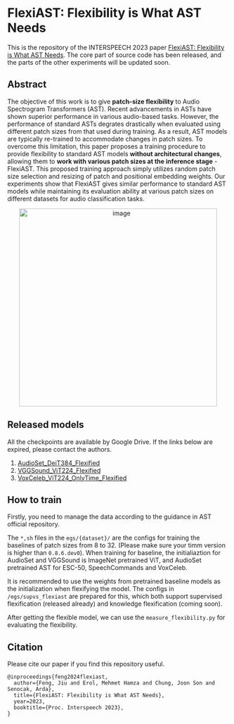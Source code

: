 # FlexiAST: Flexibility is What AST Needs
This is the repository of the INTERSPEECH 2023 paper [FlexiAST: Flexibility is What AST Needs](https://arxiv.org/abs/2307.09286).
The core part of source code has been released, and the parts of the other experiments will be updated soon.

## Abstract
The objective of this work is to give **patch-size flexibility** to Audio Spectrogram Transformers (AST). Recent advancements in ASTs have shown superior performance in various audio-based tasks. However, the performance of standard ASTs degrates drastically when evaluated using different patch sizes from that used during training. As a result, AST models are typically re-trained to accommodate changes in patch sizes. To overcome this limitation, this paper proposes a training procedure to provide flexibility to standard AST models **without architectural changes**, allowing them to **work with various patch sizes at the inference stage** - FlexiAST. This proposed training approach simply utilizes random patch size selection and resizing of patch and positional embedding weights. Our experiments show that FlexiAST gives similar performance to standard AST models while maintaining its evaluation ability at various patch sizes on different datasets for audio classification tasks.

<div align=center>
<img width="450" alt="image" src="https://github.com/JiuFengSC/FlexiAST_INTERSPEECH23/assets/80580308/cb2373b5-e47b-40f9-a99a-c005bc7adebb">
</div>

## Released models
All the checkpoints are available by Google Drive. If the links below are expired, please contact the authors.

1. [AudioSet_DeiT384_Flexified](https://drive.google.com/file/d/1pT5zDYUeGIxBRT-u9ux6ponOrCtNg47G/view?usp=sharing)
2. [VGGSound_ViT224_Flexified](https://drive.google.com/file/d/13OoeCRR_cEpY7Uf05VD7eJC49JL5kJzk/view?usp=sharing)
3. [VoxCeleb_ViT224_OnlyTime_Flexified](https://drive.google.com/file/d/1w6Ty71Hk2GzS5To2cqnhwcUfIwl4Me7k/view?usp=sharing)


## How to train

Firstly, you need to manage the data according to the guidance in AST official repository.

The `*,sh` files in the `egs/{dataset}/` are the configs for training the baselines of patch sizes from 8 to 32. (Please make sure your timm version is higher than `0.8.6.dev0`). When training for baseline, the initialiaztion for AudioSet and VGGSound is ImageNet pretrained ViT, and AudioSet pretrained AST for ESC-50, SpeechCommands and VoxCeleb.

It is recommended to use the weights from pretrained baseline models as the initialization when flexifying the model. The configs in  `/egs/supvs_flexiast` are prepared for this, which both support supervised flexification (released already) and knowledge flexification (coming soon).

After getting the flexible model, we can use the `measure_flexibility.py` for evaluating the flexibility.

## Citation
Please cite our paper if you find this repository useful. 
```
@inproceedings{feng2024flexiast,
  author={Feng, Jiu and Erol, Mehmet Hamza and Chung, Joon Son and Senocak, Arda},
  title={FlexiAST: Flexibility is What AST Needs},
  year=2023,
  booktitle={Proc. Interspeech 2023},
}
```